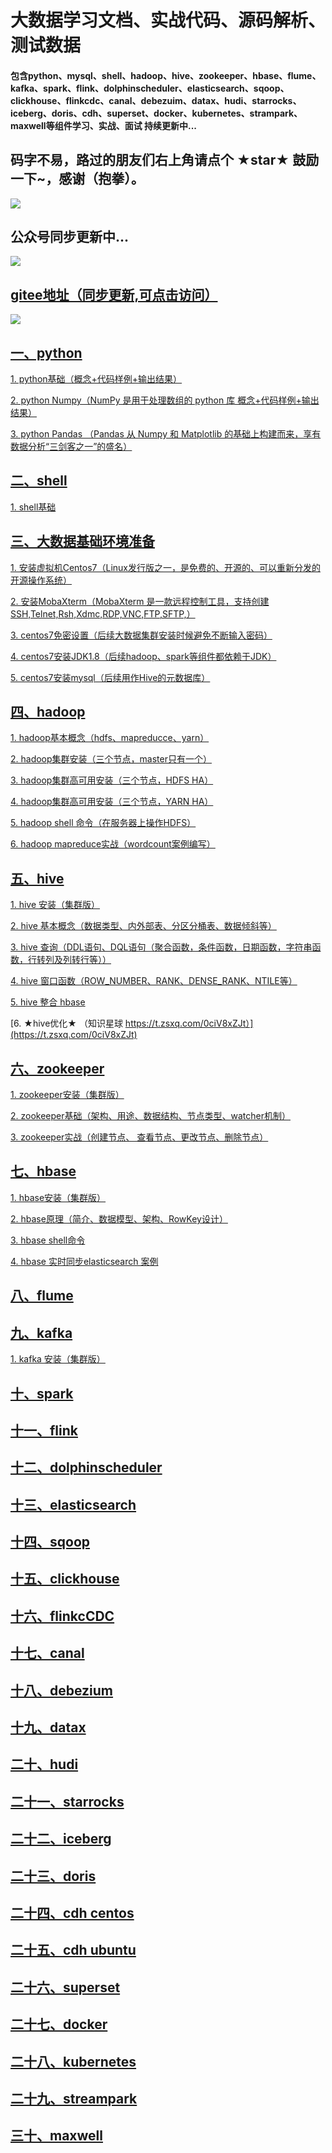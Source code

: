 # 大数据学习文档、实战代码、源码解析、测试数据

#### 包含python、mysql、shell、hadoop、hive、zookeeper、hbase、flume、kafka、spark、flink、dolphinscheduler、elasticsearch、sqoop、clickhouse、flinkcdc、canal、debezuim、datax、hudi、starrocks、iceberg、doris、cdh、superset、docker、kubernetes、strampark、maxwell等组件学习、实战、面试 持续更新中...


## 码字不易，路过的朋友们右上角请点个 ★star★ 鼓励一下~，感谢（抱拳）。

![](./images/logo.png)

## 公众号同步更新中...

![](./images/微信公众号.jpg)

## [gitee地址（同步更新,可点击访问）](https://gitee.com/wzylzjtn/bigdata_study)

![](./images/img_249.png)




## [**一、python**](https://github.com/WuZongYun/bigdata_study/tree/main/python)

[ 1. python基础（概念+代码样例+输出结果）](https://github.com/WuZongYun/bigdata_study/blob/main/python/1_python%E5%9F%BA%E7%A1%80.md)

[ 2. python Numpy（NumPy 是用于处理数组的 python 库 概念+代码样例+输出结果）](https://github.com/WuZongYun/bigdata_study/blob/main/python/2_pythonNumpy.md)

[ 3. python Pandas （Pandas 从 Numpy 和 Matplotlib 的基础上构建而来，享有数据分析“三剑客之一”的盛名）](https://github.com/WuZongYun/bigdata_study/blob/main/python/3_pythonPandas.md)

## [**二、shell**](https://github.com/WuZongYun/bigdata_study/tree/main/shell)

[ 1. shell基础](https://github.com/WuZongYun/bigdata_study/blob/main/shell/1_shell%E5%9F%BA%E7%A1%80.md)

## [三、大数据基础环境准备](https://github.com/WuZongYun/bigdata_study/tree/main/%E5%A4%A7%E6%95%B0%E6%8D%AE%E5%9F%BA%E7%A1%80%E7%8E%AF%E5%A2%83%E6%90%AD%E5%BB%BA)

[1. 安装虚拟机Centos7（Linux发行版之一，是免费的、开源的、可以重新分发的开源操作系统）](https://github.com/WuZongYun/bigdata_study/blob/main/%E5%A4%A7%E6%95%B0%E6%8D%AE%E5%9F%BA%E7%A1%80%E7%8E%AF%E5%A2%83%E6%90%AD%E5%BB%BA/1_%E5%AE%89%E8%A3%85%E8%99%9A%E6%8B%9F%E6%9C%BA.md)

[2. 安装MobaXterm（MobaXterm 是一款远程控制工具，支持创建SSH,Telnet,Rsh,Xdmc,RDP,VNC,FTP,SFTP,）](https://github.com/WuZongYun/bigdata_study/blob/main/%E5%A4%A7%E6%95%B0%E6%8D%AE%E5%9F%BA%E7%A1%80%E7%8E%AF%E5%A2%83%E6%90%AD%E5%BB%BA/2_%E5%AE%89%E8%A3%85MobaXterm.md)

[3. centos7免密设置（后续大数据集群安装时候避免不断输入密码）](https://github.com/WuZongYun/bigdata_study/blob/main/%E5%A4%A7%E6%95%B0%E6%8D%AE%E5%9F%BA%E7%A1%80%E7%8E%AF%E5%A2%83%E6%90%AD%E5%BB%BA/3_centos7%E5%85%8D%E5%AF%86%E8%AE%BE%E7%BD%AE.md)

[4. centos7安装JDK1.8（后续hadoop、spark等组件都依赖于JDK）](https://github.com/WuZongYun/bigdata_study/blob/main/%E5%A4%A7%E6%95%B0%E6%8D%AE%E5%9F%BA%E7%A1%80%E7%8E%AF%E5%A2%83%E6%90%AD%E5%BB%BA/4_centos7%E5%AE%89%E8%A3%85JDK.md)

[5. centos7安装mysql（后续用作Hive的元数据库）](https://github.com/WuZongYun/bigdata_study/blob/main/%E5%A4%A7%E6%95%B0%E6%8D%AE%E5%9F%BA%E7%A1%80%E7%8E%AF%E5%A2%83%E6%90%AD%E5%BB%BA/5_Centos7%E5%AE%89%E8%A3%85mysql.md)

## [**四、hadoop**](https://github.com/WuZongYun/bigdata_study/tree/main/hadoop)

[1. hadoop基本概念（hdfs、mapreducce、yarn）](https://github.com/WuZongYun/bigdata_study/blob/main/hadoop/1_hadoop%E5%9F%BA%E6%9C%AC%E6%A6%82%E5%BF%B5.md)

[2. hadoop集群安装（三个节点，master只有一个）](https://github.com/WuZongYun/bigdata_study/blob/main/hadoop/2_hadoop%E5%AE%89%E8%A3%85.md)

[3. hadoop集群高可用安装（三个节点，HDFS HA）](https://github.com/WuZongYun/bigdata_study/blob/main/hadoop/3_hadoop%E9%AB%98%E5%8F%AF%E7%94%A8%E5%AE%89%E8%A3%85%EF%BC%88HDFS%20HA%EF%BC%89.md)

[4. hadoop集群高可用安装（三个节点，YARN HA）](https://github.com/WuZongYun/bigdata_study/blob/main/hadoop/4_hadoop%E9%AB%98%E5%8F%AF%E7%94%A8%E5%AE%89%E8%A3%85%EF%BC%88YARN%20HA%EF%BC%89.md)

[5. hadoop shell 命令（在服务器上操作HDFS）](https://github.com/WuZongYun/bigdata_study/blob/main/hadoop/5_hadoop%20shell%20%E5%91%BD%E4%BB%A4.md)

[6. hadoop mapreduce实战（wordcount案例编写）](https://github.com/WuZongYun/bigdata_study/blob/main/hadoop/6_hadoop%20MapRerduce%E5%AE%9E%E6%88%98.md)

## [**五、hive**](https://github.com/WuZongYun/bigdata_study/tree/main/hive)

[1. hive 安装（集群版）](https://github.com/WuZongYun/bigdata_study/blob/main/hive/1_hive%E5%AE%89%E8%A3%85.md)

[2. hive 基本概念（数据类型、内外部表、分区分桶表、数据倾斜等）](https://github.com/WuZongYun/bigdata_study/blob/main/hive/2_hive%E5%9F%BA%E6%9C%AC%E6%A6%82%E5%BF%B5.md)

[3. hive 查询（DDL语句、DQL语句（聚合函数，条件函数，日期函数，字符串函数，行转列及列转行等））](https://github.com/WuZongYun/bigdata_study/blob/main/hive/3_hive%E5%AE%9E%E6%88%98.md)

[4. hive 窗口函数（ROW_NUMBER、RANK、DENSE_RANK、NTILE等）](https://github.com/WuZongYun/bigdata_study/blob/main/hive/4_hive%20%E7%AA%97%E5%8F%A3%E5%87%BD%E6%95%B0.md)

[5. hive 整合 hbase ](https://github.com/WuZongYun/bigdata_study/blob/main/hive/5_Hive%E6%95%B4%E5%90%88Hbase.md)

[6. ★hive优化★ （知识星球 https://t.zsxq.com/0ciV8xZJt）](https://t.zsxq.com/0ciV8xZJt)

## [**六、zookeeper**](https://github.com/WuZongYun/bigdata_study/tree/main/zookeeper)

[1. zookeeper安装（集群版）](https://github.com/WuZongYun/bigdata_study/blob/main/zookeeper/1_zookeeper%E5%AE%89%E8%A3%85%EF%BC%88%E9%9B%86%E7%BE%A4%E7%89%88%EF%BC%89.md)

[2. zookeeper基础（架构、用途、数据结构、节点类型、watcher机制）](https://github.com/WuZongYun/bigdata_study/blob/main/zookeeper/2_zookeeper%20%E5%9F%BA%E7%A1%80.md)

[3. zookeeper实战（创建节点、 查看节点、更改节点、删除节点）](https://github.com/WuZongYun/bigdata_study/blob/main/zookeeper/3_zookeeper%E5%AE%9E%E6%88%98.md)

## [**七、hbase**](https://github.com/WuZongYun/bigdata_study/tree/main/hbase)

[1. hbase安装（集群版）](https://github.com/WuZongYun/bigdata_study/blob/main/hbase/1_hbase%E5%AE%89%E8%A3%85%EF%BC%88%E9%9B%86%E7%BE%A4%E7%89%88%EF%BC%89.md)

[2. hbase原理（简介、数据模型、架构、RowKey设计）](https://github.com/WuZongYun/bigdata_study/blob/main/hbase/2_hbase%E5%8E%9F%E7%90%86.md)

[3. hbase shell命令](https://github.com/WuZongYun/bigdata_study/blob/main/hbase/3_hbase%20shell%20%E5%91%BD%E4%BB%A4.md)

[4. hbase 实时同步elasticsearch 案例](https://github.com/WuZongYun/bigdata_study/blob/main/hbase/4_hbase%E5%AE%9E%E6%97%B6%E5%90%8C%E6%AD%A5elasticsearch.md)


## [**八、flume**](https://github.com/WuZongYun/bigdata_study/tree/main/shell)

## [**九、kafka**](https://github.com/WuZongYun/bigdata_study/tree/main/kafka)

[1. kafka 安装（集群版）](https://github.com/WuZongYun/bigdata_learning/blob/main/kafka/1_kafka%20%E5%AE%89%E8%A3%85%EF%BC%88%E9%9B%86%E7%BE%A4%E7%89%88%EF%BC%89.md)

## [**十、spark**](https://github.com/WuZongYun/bigdata_study/tree/main/shell)

## [**十一、flink**](https://github.com/WuZongYun/bigdata_study/tree/main/shell)

## [**十二、dolphinscheduler**](https://github.com/WuZongYun/bigdata_study/tree/main/shell)

## [**十三、elasticsearch**](https://github.com/WuZongYun/bigdata_study/tree/main/shell)

## [**十四、sqoop**](https://github.com/WuZongYun/bigdata_study/tree/main/shell)

## [**十五、clickhouse**](https://github.com/WuZongYun/bigdata_study/tree/main/shell)

## [**十六、flinkcCDC**](https://github.com/WuZongYun/bigdata_study/tree/main/shell)

## [**十七、canal**](https://github.com/WuZongYun/bigdata_study/tree/main/shell)

## [**十八、debezium**](https://github.com/WuZongYun/bigdata_study/tree/main/shell)

## [**十九、datax**](https://github.com/WuZongYun/bigdata_study/tree/main/shell)

## [**二十、hudi**](https://github.com/WuZongYun/bigdata_study/tree/main/shell)

## [**二十一、starrocks**](https://github.com/WuZongYun/bigdata_study/tree/main/shell)

## [**二十二、iceberg**](https://github.com/WuZongYun/bigdata_study/tree/main/shell)

## [**二十三、doris**](https://github.com/WuZongYun/bigdata_study/tree/main/shell)

## [**二十四、cdh centos**](https://github.com/WuZongYun/bigdata_study/tree/main/shell)

## [**二十五、cdh ubuntu**](https://github.com/WuZongYun/bigdata_study/tree/main/shell)

## [**二十六、superset**](https://github.com/WuZongYun/bigdata_study/tree/main/shell)

## [**二十七、docker**](https://github.com/WuZongYun/bigdata_study/tree/main/shell)

## [**二十八、kubernetes**](https://github.com/WuZongYun/bigdata_study/tree/main/shell)

## [**二十九、streampark**](https://github.com/WuZongYun/bigdata_study/tree/main/shell)

## [**三十、maxwell**](https://github.com/WuZongYun/bigdata_study/tree/main/shell)